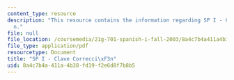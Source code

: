 ```yaml
---
content_type: resource
description: "This resource contains the information regarding SP I - Clave Correcci\xF3\
  n."
file: null
file_location: /coursemedia/21g-701-spanish-i-fall-2003/8a4c7b4a411a4b38fd19f2e6d8f7b8b5_MIT21G_701F03_corrkey.pdf
file_type: application/pdf
resourcetype: Document
title: "SP I - Clave Correcci\xF3n"
uid: 8a4c7b4a-411a-4b38-fd19-f2e6d8f7b8b5
---
```

